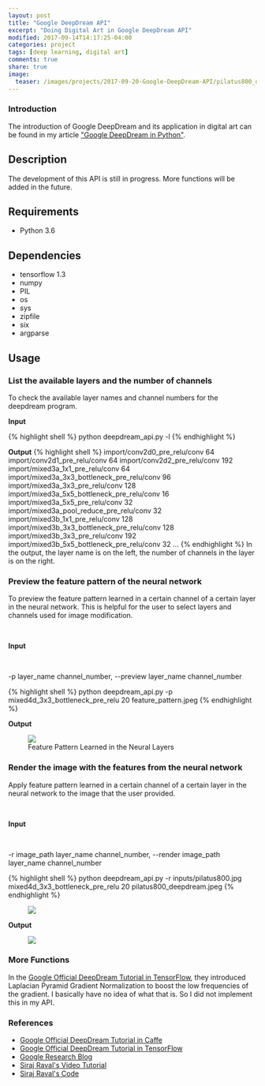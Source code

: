 ```yaml
---
layout: post
title: "Google DeepDream API"
excerpt: "Doing Digital Art in Google DeepDream API"
modified: 2017-09-14T14:17:25-04:00
categories: project
tags: [deep learning, digital art]
comments: true
share: true
image:
  teaser: /images/projects/2017-09-20-Google-DeepDream-API/pilatus800_deepdream.jpeg
---
```


### Introduction

The introduction of Google DeepDream and its application in digital art can be found in my article ["Google DeepDream in Python"](https://leimao.github.io/article/Google-DeepDream-Python/).

## Description

The development of this API is still in progress. More functions will be added in the future.

## Requirements

* Python 3.6

## Dependencies

* tensorflow 1.3
* numpy
* PIL
* os
* sys
* zipfile
* six
* argparse

## Usage

### List the available layers and the number of channels

To check the available layer names and channel numbers for the deepdream program. 

**Input**

{% highlight shell %}
python deepdream_api.py -l
{% endhighlight %}

**Output**
{% highlight shell %}
import/conv2d0_pre_relu/conv 64
import/conv2d1_pre_relu/conv 64
import/conv2d2_pre_relu/conv 192
import/mixed3a_1x1_pre_relu/conv 64
import/mixed3a_3x3_bottleneck_pre_relu/conv 96
import/mixed3a_3x3_pre_relu/conv 128
import/mixed3a_5x5_bottleneck_pre_relu/conv 16
import/mixed3a_5x5_pre_relu/conv 32
import/mixed3a_pool_reduce_pre_relu/conv 32
import/mixed3b_1x1_pre_relu/conv 128
import/mixed3b_3x3_bottleneck_pre_relu/conv 128
import/mixed3b_3x3_pre_relu/conv 192
import/mixed3b_5x5_bottleneck_pre_relu/conv 32
...
{% endhighlight %}
In the output, the layer name is on the left, the number of channels in the layer is on the right.


### Preview the feature pattern of the neural network

To preview the feature pattern learned in a certain channel of a certain layer in the neural network. This is helpful for the user to select layers and channels used for image modification.

<br />

**Input**

<br />

-p layer_name channel_number, --preview layer_name channel_number

{% highlight shell %}
python deepdream_api.py -p mixed4d_3x3_bottleneck_pre_relu 20 feature_pattern.jpeg
{% endhighlight %}

**Output**

<div class = "titled-image">
<figure>
    <img src = "{{ site.url }}/images/projects/2017-09-20-Google-DeepDream-API/feature_pattern.jpeg">
    <figcaption>Feature Pattern Learned in the Neural Layers</figcaption>
</figure>
</div>

### Render the image with the features from the neural network

Apply feature pattern learned in a certain channel of a certain layer in the neural network to the image that the user provided.

<br />

**Input**

<br />

-r image_path layer_name channel_number, --render image_path layer_name channel_number

{% highlight shell %}
python deepdream_api.py -r inputs/pilatus800.jpg mixed4d_3x3_bottleneck_pre_relu 20 pilatus800_deepdream.jpeg
{% endhighlight %}

<div class = "titled-image">
<figure>
    <img src = "{{ site.url }}/images/projects/2017-09-20-Google-DeepDream-API/pilatus800.jpg">
</figure>
</div>

**Output**

<div class = "titled-image">
<figure>
    <img src = "{{ site.url }}/images/projects/2017-09-20-Google-DeepDream-API/pilatus800_deepdream.jpeg">
</figure>
</div>

### More Functions

In the [Google Official DeepDream Tutorial in TensorFlow](https://github.com/tensorflow/tensorflow/blob/master/tensorflow/examples/tutorials/deepdream/deepdream.ipynb), they introduced Laplacian Pyramid Gradient Normalization to boost the low frequencies of the gradient. I basically have no idea of what that is. So I did not implement this in my API.



### References

* [Google Official DeepDream Tutorial in Caffe](https://github.com/google/deepdream/blob/master/dream.ipynb)
* [Google Official DeepDream Tutorial in TensorFlow](https://github.com/tensorflow/tensorflow/blob/master/tensorflow/examples/tutorials/deepdream/deepdream.ipynb)
* [Google Research Blog](https://research.googleblog.com/2015/06/inceptionism-going-deeper-into-neural.html)
* [Siraj Raval's Video Tutorial](https://www.youtube.com/watch?v=MrBzgvUNr4w)
* [Siraj Raval's Code](https://github.com/llSourcell/deep_dream_challenge/blob/master/deep_dream.py)



